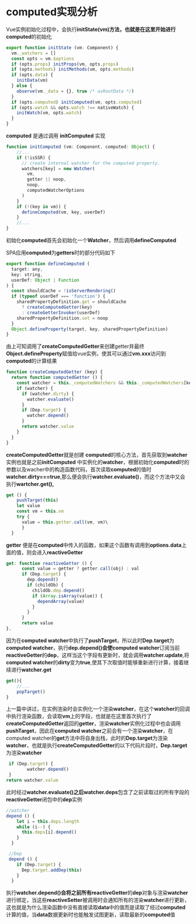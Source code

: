 # computed实现分析

Vue实例初始化过程中，会执行**initState(vm)**方法，也就是在这里开始进行**computed**的初始化

```javascript
export function initState (vm: Component) {
  vm._watchers = []
  const opts = vm.$options
  if (opts.props) initProps(vm, opts.props)
  if (opts.methods) initMethods(vm, opts.methods)
  if (opts.data) {
    initData(vm)
  } else {
    observe(vm._data = {}, true /* asRootData */)
  }
  if (opts.computed) initComputed(vm, opts.computed)
  if (opts.watch && opts.watch !== nativeWatch) {
    initWatch(vm, opts.watch)
  }
}
```

**computed** 是通过调用 **initComputed** 实现

```javascript
function initComputed (vm: Component, computed: Object) {
    //...
    if (!isSSR) {
      // create internal watcher for the computed property.
      watchers[key] = new Watcher(
        vm,
        getter || noop,
        noop,
        computedWatcherOptions
      )
    }
    if (!(key in vm)) {
      defineComputed(vm, key, userDef)
    }
    //...
}
```

初始化**computed**首先会初始化一个**Watcher**，然后调用**defineComputed**

SPA应用**computed**为**getters**时的部分代码如下

```javascript
export function defineComputed (
  target: any,
  key: string,
  userDef: Object | Function
) {
  const shouldCache = !isServerRendering()
  if (typeof userDef === 'function') {
    sharedPropertyDefinition.get = shouldCache
      ? createComputedGetter(key)
      : createGetterInvoker(userDef)
    sharedPropertyDefinition.set = noop
  }
  Object.defineProperty(target, key, sharedPropertyDefinition)
}
```

由上可知调用了**createComputedGetter**来创建getter并最终**Object.defineProperty**赋值给vue实例，使其可以通过**vm.xxx**访问到**computed**的计算结果

```javascript
function createComputedGetter (key) {
  return function computedGetter () {
    const watcher = this._computedWatchers && this._computedWatchers[key]
    if (watcher) {
      if (watcher.dirty) {
        watcher.evaluate()
      }
      if (Dep.target) {
        watcher.depend()
      }
      return watcher.value
    }
  }
}
```

**createComputedGetter**就是创建 **computed**的核心方法，首先获取到**watcher**实例也就是之前**initComputed** 中实例化的**watcher**，根据初始化**computed**时的参数以及wacher中的构造函数代码，首次读取**computed**的值时**watcher.dirty===true**,那么便会执行**watcher.evaluate()**，而这个方法中又会执行**wartcher.get(),**

```javascript
get () {
    pushTarget(this)
    let value
    const vm = this.vm
    try {
      value = this.getter.call(vm, vm)\
      }
  }
```

&#x20;**getter** 便是在**computed**中传入的函数，如果这个函数有调用到**options.data**上面的值，则会进入**reactiveGetter**

```javascript
get: function reactiveGetter () {
      const value = getter ? getter.call(obj) : val
      if (Dep.target) {
        dep.depend()
        if (childOb) {
          childOb.dep.depend()
          if (Array.isArray(value)) {
            dependArray(value)
          }
        }
      }
      return value
},
```

因为在**computed watcher**中执行了**pushTarget**，所以此时**Dep.target**为**computed watcher**，执行**dep.depend()**会使**computed watcher**订阅当前**reactiveGetter**的**dep**，这样当这个字段有更新时，就会调用**watcher.update**,将**computed watcher**的**dirty**变为**true**,使其下次取值时能够重新进行计算，接着继续进行**watcher.get**

```javascript
get(){
    //...
    popTarget()
}
```

上一篇中讲过，在实例渲染时会实例化一个渲染**watcher**，在这个**watcher**的回调中执行渲染函数，会读取**vm**上的字段，也就是在这里首次执行了**createComputedGetter**返回的**getter**，渲染**watcher**实例化过程中也会调用**pushTarget**，因此在**computed watcher**之前会有一个渲染**watcher**，在computed watcher的**get**方法中将自身出栈，此时的**Dep.target**为渲染**watcher**，也就是执行**createComputedGetter**的以下代码片段时，**Dep.target**为渲染**watcher**

```javascript
 if (Dep.target) {
        watcher.depend()
 }
return watcher.value
```

此时经过**watcher.evaluate()**之后**watcher.deps**包含了之前读取过的所有字段的**reactiveGetter**闭包中的**dep**实例

```javascript
//watcher
depend () {
    let i = this.deps.length
    while (i--) {
      this.deps[i].depend()
    }
  }
```

```javascript
 //Dep
 depend () {
    if (Dep.target) {
      Dep.target.addDep(this)
    }
  }
```

执行**watcher.depend()**会将之前所有**reactiveGetter**的**dep**对象与渲染**watcher**进行绑定，当这些**reactiveSetter**被调用时会通知所有的渲染**watcher**进行更新，这也就是为什么渲染函数中没有直接读取**data**中的值而是读取了经过**computed**计算的值，当**data**数据更新时也能触发试图更新，读取最新的**computed**值

